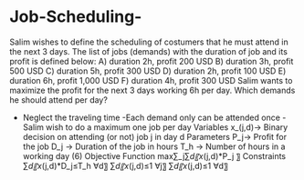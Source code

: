 # Job-Scheduling-
Salim wishes to define the scheduling of costumers that he must attend in the next 3 days.
The list of jobs (demands) with the duration of job and its profit is defined below:
A) duration 2h, profit 200 USD
B) duration 3h, profit 500 USD 
C) duration 5h, profit 300 USD
D) duration 2h, profit 100 USD
E) duration 6h, profit 1,000 USD
F) duration 4h, profit 300 USD
Salim wants to maximize the profit for the next 3 days working 6h per day. Which demands he should attend per day?
- Neglect the traveling time
-Each demand only can be attended once
-Salim wish to do a maximum one job per day
Variables
x_(j,d)→ Binary decision on attending (or not) job j in day d
Parameters
P_j→ Profit for the job
D_j → Duration of the job in hours
T_h    → Number of hours in a working day (6)
Objective Function
max∑_j∑_d〖x_(j,d)*P_j 〗
Constraints
∑_d〖x_(j,d)*D_j≤T_h                 ∀d〗
∑_d〖x_(j,d)≤1                           ∀j〗
∑_d〖x_(j,d)≤1                           ∀d〗
